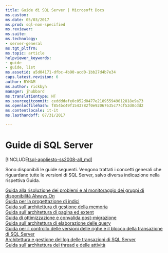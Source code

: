 ```yaml
---
title: Guide di SQL Server | Microsoft Docs
ms.custom: 
ms.date: 05/03/2017
ms.prod: sql-non-specified
ms.reviewer: 
ms.suite: 
ms.technology:
- server-general
ms.tgt_pltfrm: 
ms.topic: article
helpviewer_keywords:
- guide
- guide, list
ms.assetid: a5d04171-dfbc-4b90-acd0-1bb27d4b7e34
caps.latest.revision: 6
author: BYHAM
ms.author: rickbyh
manager: jhubbard
ms.translationtype: HT
ms.sourcegitcommit: ceddddafe0c052d0477e218955949012818e9a73
ms.openlocfilehash: f854bc49f1543782f0e92067635c77cf53d0cdd2
ms.contentlocale: it-it
ms.lasthandoff: 07/31/2017

---
```

# <a name="sql-server-guides"></a>Guide di SQL Server
[!INCLUDE[tsql-appliesto-ss2008-all_md](../includes/tsql-appliesto-ss2008-all-md.md)]

Sono disponibili le guide seguenti. Vengono trattati i concetti generali che riguardano tutte le versioni di SQL Server, salvo diversa indicazione nella rispettiva Guida. 

[Guida alla risoluzione dei problemi e al monitoraggio dei gruppi di disponibilità Always On](http://msdn.microsoft.com/library/dn135328)  
[Guida per la progettazione di indici](../relational-databases/sql-server-index-design-guide.md)  
[Guida sull'architettura di gestione della memoria](../relational-databases/memory-management-architecture-guide.md)  
[Guida sull'architettura di pagina ed extent](../relational-databases/pages-and-extents-architecture-guide.md)  
[Guida di ottimizzazione e convalida post-migrazione](post-migration-validation-and-optimization-guide.md)  
[Guida sull'architettura di elaborazione delle query](../relational-databases/query-processing-architecture-guide.md)  
[Guida per il controllo delle versioni delle righe e il blocco della transazione di SQL Server](https://msdn.microsoft.com/library/jj856598)  
[Architettura e gestione del log delle transazioni di SQL Server](../relational-databases/sql-server-transaction-log-architecture-and-management-guide.md)  
[Guida sull'architettura dei thread e delle attività](../relational-databases/thread-and-task-architecture-guide.md)

